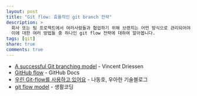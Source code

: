 ```yaml
---
layout: post
title: "Git flow: 효율적인 git branch 전략"
description: >
  회사 또는 팀 프로젝트에서 여러사람들과 협업하기 위해 브랜치는 어떤 방식으로 관리되어야 할까요?
  이에 대한 여러 방법들 중 하나인 git flow 전략에 대하여 알아봅니다.
tags: [git]
share: true
comments: true
---
```


* [A successful Git branching model](https://nvie.com/posts/a-successful-git-branching-model/) - Vincent Driessen
* [GitHub flow](https://docs.github.com/en/get-started/quickstart/github-flow) - GitHub Docs
* [우린 Git-flow를 사용하고 있어요](https://techblog.woowahan.com/2553/) - 나동호, 우아한 기술블로그
* [git flow model](https://www.youtube.com/watch?v=EzcF6RX8RrQ) - 생활코딩